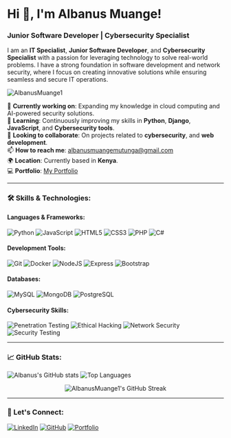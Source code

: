 # Hi 👋, I'm Albanus Muange!

### Junior Software Developer | Cybersecurity Specialist
I am an **IT Specialist**, **Junior Software Developer**, and **Cybersecurity Specialist** with a passion for leveraging technology to solve real-world problems. I have a strong foundation in software development and network security, where I focus on creating innovative solutions while ensuring seamless and secure IT operations.

<p align="left">
  <img src="https://komarev.com/ghpvc/?username=AlbanusMuange1&label=Profile%20views&color=0e75b6&style=flat" alt="AlbanusMuange1" />
</p>

🔭 **Currently working on**: Expanding my knowledge in cloud computing and AI-powered security solutions.  
🌱 **Learning**: Continuously improving my skills in **Python**, **Django**, **JavaScript**, and **Cybersecurity tools**.  
💬 **Looking to collaborate**: On projects related to **cybersecurity**, and **web development**.  
📫 **How to reach me**: [albanusmuangemutunga@gmail.com](mailto:albanusmuangemutunga@gmail.com)  
🌍 **Location**: Currently based in **Kenya**.  
💻 **Portfolio**: [My Portfolio](https://albanus-muange-mutunga-portfolio.vercel.app/)

---

### 🛠️ Skills & Technologies:

#### **Languages & Frameworks**:
![Python](https://img.shields.io/badge/Python-3776AB?style=for-the-badge&logo=python&logoColor=white)
![JavaScript](https://img.shields.io/badge/JavaScript-F7DF1E?style=for-the-badge&logo=javascript&logoColor=black)
![HTML5](https://img.shields.io/badge/HTML5-E34F26?style=for-the-badge&logo=html5&logoColor=white)
![CSS3](https://img.shields.io/badge/CSS3-1572B6?style=for-the-badge&logo=css3&logoColor=white)
![PHP](https://img.shields.io/badge/PHP-777BB4?style=for-the-badge&logo=php&logoColor=white)
![C#](https://img.shields.io/badge/C%23-239120?style=for-the-badge&logo=c-sharp&logoColor=white)

#### **Development Tools**:
![Git](https://img.shields.io/badge/Git-F05032?style=for-the-badge&logo=git&logoColor=white)
![Docker](https://img.shields.io/badge/Docker-2496ED?style=for-the-badge&logo=docker&logoColor=white)
![NodeJS](https://img.shields.io/badge/Node.js-339933?style=for-the-badge&logo=nodedotjs&logoColor=white)
![Express](https://img.shields.io/badge/Express-000000?style=for-the-badge&logo=express&logoColor=white)
![Bootstrap](https://img.shields.io/badge/Bootstrap-563D7C?style=for-the-badge&logo=bootstrap&logoColor=white)

#### **Databases**:
![MySQL](https://img.shields.io/badge/MySQL-4479A1?style=for-the-badge&logo=mysql&logoColor=white)
![MongoDB](https://img.shields.io/badge/MongoDB-47A248?style=for-the-badge&logo=mongodb&logoColor=white)
![PostgreSQL](https://img.shields.io/badge/PostgreSQL-336791?style=for-the-badge&logo=postgresql&logoColor=white)

#### **Cybersecurity Skills**:
![Penetration Testing](https://img.shields.io/badge/Penetration_Testing-000000?style=for-the-badge&logo=kalilinux&logoColor=white)
![Ethical Hacking](https://img.shields.io/badge/Ethical_Hacking-2A2A2A?style=for-the-badge&logo=hackthebox&logoColor=white)
![Network Security](https://img.shields.io/badge/Network_Security-4E9A06?style=for-the-badge&logo=linux&logoColor=white)
![Security Testing](https://img.shields.io/badge/Security_Testing-DC3D24?style=for-the-badge&logo=redhat&logoColor=white)

---

### 📈 GitHub Stats:
![Albanus's GitHub stats](https://github-readme-stats.vercel.app/api?username=AlbanusMuange1&show_icons=true&theme=radical)
![Top Languages](https://github-readme-stats.vercel.app/api/top-langs/?username=AlbanusMuange1&layout=compact&theme=radical)
<p align="center">
  <img src="https://github-readme-streak-stats.herokuapp.com/?user=AlbanusMuange1&theme=radical" alt="AlbanusMuange1's GitHub Streak" />
</p>

---

### 🤝 Let's Connect:
[![LinkedIn](https://img.shields.io/badge/LinkedIn-0A66C2?style=for-the-badge&logo=linkedin&logoColor=white)](https://www.linkedin.com/in/albanus-mutunga-85ab4a275)
[![GitHub](https://img.shields.io/badge/GitHub-181717?style=for-the-badge&logo=github&logoColor=white)](https://github.com/AlbanusMuange1)
[![Portfolio](https://img.shields.io/badge/Portfolio-000000?style=for-the-badge&logo=About.me&logoColor=white)](https://albanus-muange-mutunga-portfolio.vercel.app/)
